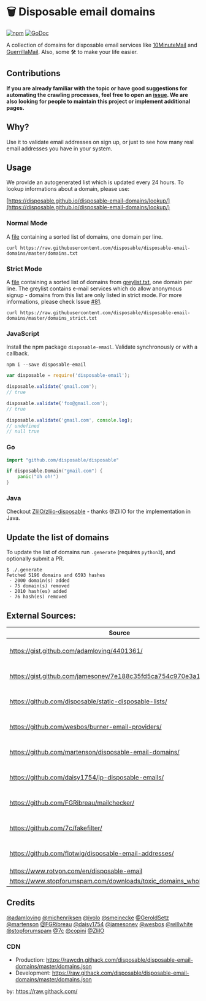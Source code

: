 # 🗑 Disposable email domains

[![npm](https://badge.fury.io/js/disposable-email.svg)](https://www.npmjs.com/package/disposable-email)
[![GoDoc](https://godoc.org/github.com/disposable/disposable?status.svg)](https://godoc.org/github.com/disposable/disposable)

A collection of domains for disposable email services like [10MinuteMail](http://10minutemail.com) and [GuerrillaMail](https://www.guerrillamail.com). Also, some 🛠 to make your life easier.

## Contributions

**If you are already familiar with the topic or have good suggestions for automating the crawling processes, feel free to open an [issue](https://github.com/disposable/disposable/issues/new). We are also looking for people to maintain this project or implement additional pages.**

## Why?

Use it to validate email addresses on sign up, or just to see how many real email addresses you have in your system.

## Usage
We provide an autogenerated list which is updated every 24 hours. To lookup informations about a domain, please use:

[https://disposable.github.io/disposable-email-domains/lookup/](https://disposable.github.io/disposable-email-domains/lookup/)


### Normal Mode
A [file](https://raw.githubusercontent.com/disposable/disposable-email-domains/master/domains.txt)
containing a sorted list of domains, one domain per line.

```shell
curl https://raw.githubusercontent.com/disposable/disposable-email-domains/master/domains.txt
```

### Strict Mode
A [file](https://raw.githubusercontent.com/disposable/disposable-email-domains/master/domains_strict.txt)
containing a sorted list of domains from [greylist.txt](https://github.com/disposable/disposable/blob/master/greylist.txt), one domain per line.
The greylist contains e-mail services which do allow anonymous signup - domains from this list are only listed in strict mode.
For more informations, please check Issue  [#81](https://github.com/disposable/disposable/issues/81).

```shell
curl https://raw.githubusercontent.com/disposable/disposable-email-domains/master/domains_strict.txt
```

### JavaScript

Install the npm package `disposable-email`. Validate synchronously or with a callback.

```shell
npm i --save disposable-email
```

```javascript
var disposable = require('disposable-email');

disposable.validate('gmail.com');
// true

disposable.validate('foo@gmail.com');
// true

disposable.validate('gmail.com', console.log);
// undefined
// null true
```

### Go

```go
import "github.com/disposable/disposable"

if disposable.Domain("gmail.com") {
    panic("Uh oh!")
}
```

### Java

Checkout [ZliIO/zliio-disposable](https://github.com/ZliIO/zliio-disposable) - thanks @ZliIO for the implementation in Java.

## Update the list of domains

To update the list of domains run `.generate` (requires `python3`), and optionally submit a PR.

```shell
$ ./.generate
Fetched 5196 domains and 6593 hashes
 - 2000 domain(s) added
 - 75 domain(s) removed
 - 2010 hash(es) added
 - 76 hash(es) removed
```

## External Sources:
|Source|Status|
|------|--:|
|https://gist.github.com/adamloving/4401361/|![GitHub last update](https://img.shields.io/badge/dynamic/json?color=lightgray&style=flat&label=last%20update&query=%24.updated_at&url=https%3A%2F%2Fapi.github.com%2Fgists%2F4401361&cacheSeconds=86400)|
|https://gist.github.com/jamesonev/7e188c35fd5ca754c970e3a1caf045ef/|![GitHub last update](https://img.shields.io/badge/dynamic/json?color=lightgray&style=flat&label=last%20update&query=%24.updated_at&url=https%3A%2F%2Fapi.github.com%2Fgists%2F7e188c35fd5ca754c970e3a1caf045ef&cacheSeconds=86400)|
|https://github.com/disposable/static-disposable-lists/|![GitHub last commit](https://img.shields.io/github/last-commit/disposable/static-disposable-lists)|
|https://github.com/wesbos/burner-email-providers/|![GitHub last commit](https://img.shields.io/github/last-commit/wesbos/burner-email-providers)|
|https://github.com/martenson/disposable-email-domains/|![GitHub last commit](https://img.shields.io/github/last-commit/martenson/disposable-email-domains)|
|https://github.com/daisy1754/jp-disposable-emails/|![GitHub last commit](https://img.shields.io/github/last-commit/daisy1754/jp-disposable-emails)|
|https://github.com/FGRibreau/mailchecker/|![GitHub last commit](https://img.shields.io/github/last-commit/FGRibreau/mailchecker)|
|https://github.com/7c/fakefilter/|![GitHub last commit](https://img.shields.io/github/last-commit/7c/fakefilter)|
|https://github.com/flotwig/disposable-email-addresses/|![GitHub last commit](https://img.shields.io/github/last-commit/flotwig/disposable-email-addresses)|
|https://www.rotvpn.com/en/disposable-email||
|https://www.stopforumspam.com/downloads/toxic_domains_whole.txt||

## Credits

[@adamloving](https://github.com/adamloving)
[@michenriksen](https://github.com/michenriksen)
[@ivolo](https://github.com/ivolo)
[@smeinecke](https://github.com/smeinecke)
[@GeroldSetz](https://github.com/GeroldSetz)
[@martenson](https://github.com/martenson)
[@FGRibreau](https://github.com/FGRibreau)
[@daisy1754](https://github.com/daisy1754)
[@jamesonev](https://github.com/jamesonev)
[@wesbos](https://github.com/wesbos)
[@willwhite](https://github.com/willwhite)
[@stopforumspam](https://github.com/stopforumspam)
[@7c](https://github.com/7c)
[@copini](https://github.com/copini)
[@ZliIO](https://github.com/ZliIO)

### CDN

* Production: https://rawcdn.githack.com/disposable/disposable-email-domains/master/domains.json
* Development: https://raw.githack.com/disposable/disposable-email-domains/master/domains.json

by: https://raw.githack.com/
